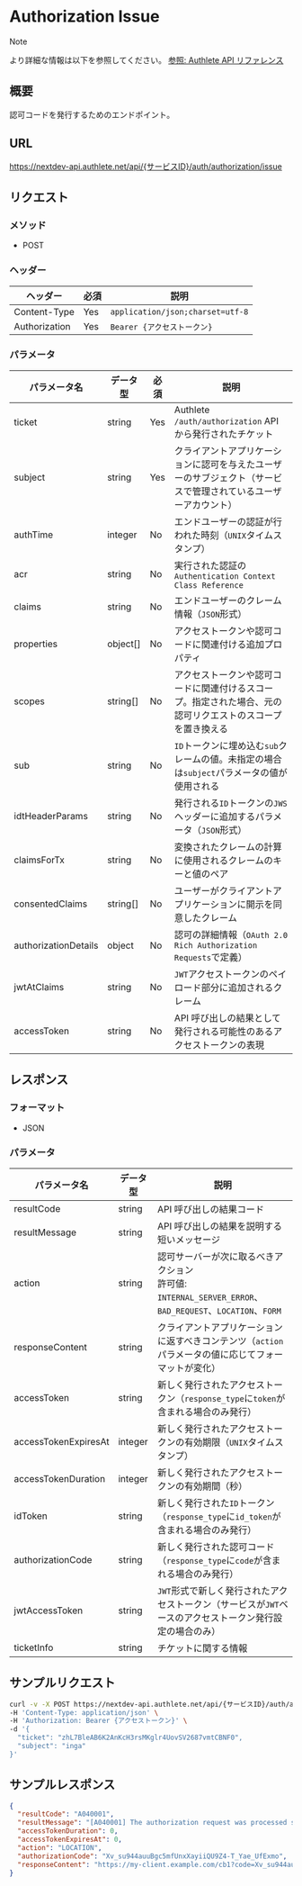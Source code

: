 # Authorization Issue

> [!NOTE]
> より詳細な情報は以下を参照してください。
> [参照: Authlete API リファレンス](https://docs.authlete.com/en/shared/latest#post-/api/-serviceId-/auth/authorization/issue)

## 概要

認可コードを発行するためのエンドポイント。

## URL

https://nextdev-api.authlete.net/api/{サービスID}/auth/authorization/issue

## リクエスト

### メソッド

- POST

### ヘッダー

| ヘッダー      | 必須 | 説明                             |
| ------------- | ---- | -------------------------------- |
| Content-Type  | Yes  | `application/json;charset=utf-8` |
| Authorization | Yes  | `Bearer {アクセストークン}`      |

### パラメータ

| パラメータ名         | データ型 | 必須 | 説明                                                                                                           |
| -------------------- | -------- | ---- | -------------------------------------------------------------------------------------------------------------- |
| ticket               | string   | Yes  | Authlete `/auth/authorization` API から発行されたチケット                                                      |
| subject              | string   | Yes  | クライアントアプリケーションに認可を与えたユーザーのサブジェクト（サービスで管理されているユーザーアカウント） |
| authTime             | integer  | No   | エンドユーザーの認証が行われた時刻（`UNIX`タイムスタンプ）                                                     |
| acr                  | string   | No   | 実行された認証の`Authentication Context Class Reference`                                                       |
| claims               | string   | No   | エンドユーザーのクレーム情報（`JSON`形式）                                                                     |
| properties           | object[] | No   | アクセストークンや認可コードに関連付ける追加プロパティ                                                         |
| scopes               | string[] | No   | アクセストークンや認可コードに関連付けるスコープ。指定された場合、元の認可リクエストのスコープを置き換える     |
| sub                  | string   | No   | `ID`トークンに埋め込む`sub`クレームの値。未指定の場合は`subject`パラメータの値が使用される                     |
| idtHeaderParams      | string   | No   | 発行される`ID`トークンの`JWS`ヘッダーに追加するパラメータ（`JSON`形式）                                        |
| claimsForTx          | string   | No   | 変換されたクレームの計算に使用されるクレームのキーと値のペア                                                   |
| consentedClaims      | string[] | No   | ユーザーがクライアントアプリケーションに開示を同意したクレーム                                                 |
| authorizationDetails | object   | No   | 認可の詳細情報（`OAuth 2.0 Rich Authorization Requests`で定義）                                                |
| jwtAtClaims          | string   | No   | `JWT`アクセストークンのペイロード部分に追加されるクレーム                                                      |
| accessToken          | string   | No   | API 呼び出しの結果として発行される可能性のあるアクセストークンの表現                                           |

## レスポンス

### フォーマット

- JSON

### パラメータ

| パラメータ名         | データ型 | 説明                                                                                                       |
| -------------------- | -------- | ---------------------------------------------------------------------------------------------------------- |
| resultCode           | string   | API 呼び出しの結果コード                                                                                   |
| resultMessage        | string   | API 呼び出しの結果を説明する短いメッセージ                                                                 |
| action               | string   | 認可サーバーが次に取るべきアクション<br>許可値: `INTERNAL_SERVER_ERROR`、`BAD_REQUEST`、`LOCATION`、`FORM` |
| responseContent      | string   | クライアントアプリケーションに返すべきコンテンツ（`action`パラメータの値に応じてフォーマットが変化）       |
| accessToken          | string   | 新しく発行されたアクセストークン（`response_type`に`token`が含まれる場合のみ発行）                         |
| accessTokenExpiresAt | integer  | 新しく発行されたアクセストークンの有効期限（`UNIX`タイムスタンプ）                                         |
| accessTokenDuration  | integer  | 新しく発行されたアクセストークンの有効期間（秒）                                                           |
| idToken              | string   | 新しく発行された`ID`トークン（`response_type`に`id_token`が含まれる場合のみ発行）                          |
| authorizationCode    | string   | 新しく発行された認可コード（`response_type`に`code`が含まれる場合のみ発行）                                |
| jwtAccessToken       | string   | `JWT`形式で新しく発行されたアクセストークン（サービスが`JWT`ベースのアクセストークン発行設定の場合のみ）   |
| ticketInfo           | string   | チケットに関する情報                                                                                       |

## サンプルリクエスト

```sh
curl -v -X POST https://nextdev-api.authlete.net/api/{サービスID}/auth/authorization/issue \
-H 'Content-Type: application/json' \
-H 'Authorization: Bearer {アクセストークン}' \
-d '{
  "ticket": "zhL7BleAB6K2AnKcH3rsMKglr4UovSV2687vmtCBNF0",
  "subject": "inga"
}'
```

## サンプルレスポンス

```json
{
  "resultCode": "A040001",
  "resultMessage": "[A040001] The authorization request was processed successfully.",
  "accessTokenDuration": 0,
  "accessTokenExpiresAt": 0,
  "action": "LOCATION",
  "authorizationCode": "Xv_su944auuBgc5mfUnxXayiiQU9Z4-T_Yae_UfExmo",
  "responseContent": "https://my-client.example.com/cb1?code=Xv_su944auuBgc5mfUnxXayiiQU9Z4-T_Yae_UfExmo&iss=https%3A%2F%2Fmy-service.example.com"
}
```
